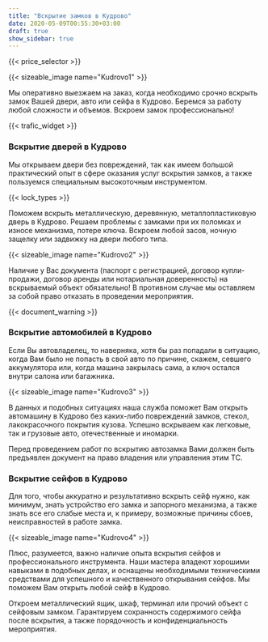 ```yaml
---
title: "Вскрытие замков в Кудрово"
date: 2020-05-09T00:55:30+03:00
draft: true
show_sidebar: true
---
```


{{< price_selector >}}

{{< sizeable_image name="Kudrovo1" >}} 

Мы оперативно выезжаем на заказ, когда необходимо срочно вскрыть замок Вашей двери, авто или сейфа в Кудрово. Беремся за работу любой сложности и объемов. Вскроем замок профессионально!

{{< trafic_widget >}}

### Вскрытие дверей в Кудрово

Мы открываем двери без повреждений, так как имеем большой практический опыт в сфере оказания услуг вскрытия замков, а также пользуемся специальным высокоточным инструментом. 

{{< lock_types >}}

Поможем вскрыть металлическую, деревянную, металлопластиковую дверь в Кудрово. Решаем проблемы с замками при их поломках и износе механизма, потере ключа. Вскроем любой засов, ночную защелку или задвижку на двери любого типа. 

{{< sizeable_image name="Kudrovo2" >}}

Наличие у Вас документа (паспорт с регистрацией, договор купли-продажи, договор аренды или нотариальная доверенность) на вскрываемый объект обязательно! В противном случае мы оставляем за собой право отказать в проведении мероприятия.

{{< document_warning >}}


### Вскрытие автомобилей в Кудрово

Если Вы автовладелец, то наверняка, хотя бы раз попадали в ситуацию, когда Вам было не попасть в свой авто по причине, скажем, севшего аккумулятора или, когда машина закрылась сама, а ключ остался внутри салона или багажника. 

{{< sizeable_image name="Kudrovo3" >}}

В данных и подобных ситуациях наша служба поможет Вам открыть автомашину  в Кудрово без каких-либо повреждений замков, стекол, лакокрасочного покрытия кузова. Успешно вскрываем как легковые, так и грузовые авто, отечественные и иномарки. 


Перед проведением работ по вскрытию автозамка Вами должен быть предъявлен документ на право владения или управления этим ТС.


### Вскрытие сейфов в Кудрово

Для того, чтобы аккуратно и результативно вскрыть сейф нужно, как минимум, знать устройство его замка и запорного механизма, а также знать все его слабые места и, к примеру, возможные причины сбоев, неисправностей в работе замка. 

{{< sizeable_image name="Kudrovo4" >}}

Плюс, разумеется, важно наличие опыта вскрытия сейфов и профессионального инструмента. Наши мастера владеют хорошими навыками в подобных делах, и оснащены необходимыми техническими средствами для успешного и качественного открывания сейфов. Мы поможем Вам открыть любой сейф в Кудрово. 


Откроем металлический ящик, шкаф, терминал или прочий объект с сейфовым замком. Гарантируем сохранность содержимого сейфа после вскрытия, а также порядочность и конфиденциальность мероприятия.
